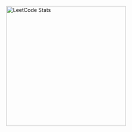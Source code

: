 <p align="left">
  <img src="https://leetcard.jacoblin.cool/kkzimo?theme=unicorn&font=Secular%20One&ext=activity" alt="LeetCode Stats" width="320">
</p>


